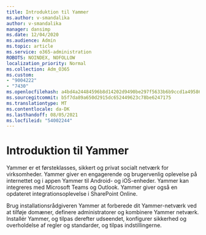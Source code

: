 ```yaml
---
title: Introduktion til Yammer
ms.author: v-smandalika
author: v-smandalika
manager: dansimp
ms.date: 12/04/2020
ms.audience: Admin
ms.topic: article
ms.service: o365-administration
ROBOTS: NOINDEX, NOFOLLOW
localization_priority: Normal
ms.collection: Adm_O365
ms.custom:
- "9004222"
- "7430"
ms.openlocfilehash: a4bd4a24484596b8d14202d9490be297f5633b6b9ccd1a4958673b49752f77c7
ms.sourcegitcommit: b5f7da89a650d2915dc652449623c78be6247175
ms.translationtype: MT
ms.contentlocale: da-DK
ms.lasthandoff: 08/05/2021
ms.locfileid: "54002244"
---
```

# <a name="get-started-with-yammer"></a>Introduktion til Yammer

Yammer er et førsteklasses, sikkert og privat socialt netværk for virksomheder. Yammer giver en engagerende og brugervenlig oplevelse på internettet og i appen Yammer til Android- og iOS-enheder. Yammer kan integreres med Microsoft Teams og Outlook. Yammer giver også en opdateret integrationsoplevelse i SharePoint Online.

Brug installationsrådgiveren Yammer at forberede dit Yammer-netværk ved at tilføje domæner, definere administratorer og kombinere Yammer netværk. Installér Yammer, og tilpas derefter udseendet, konfigurer sikkerhed og overholdelse af regler og standarder, og tilpas indstillingerne.